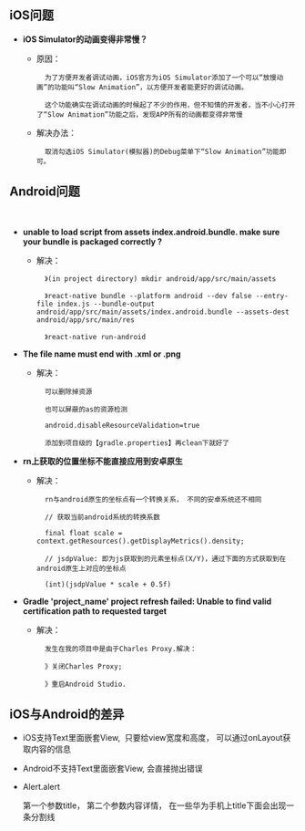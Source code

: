 ## iOS问题
- **iOS Simulator的动画变得非常慢？**

    - 原因：

            为了方便开发者调试动画，iOS官方为iOS Simulator添加了一个可以“放慢动画”的功能叫“Slow Animation”，以方便开发者能更好的调试动画。
            
            这个功能确实在调试动画的时候起了不少的作用，但不知情的开发者，当不小心打开了“Slow Animation”功能之后，发现APP所有的动画都变得非常慢

    - 解决办法：
    
            取消勾选iOS Simulator(模拟器)的Debug菜单下“Slow Animation”功能即可。


## Android问题
 
- **unable to load script from assets index.android.bundle. make sure your bundle is packaged correctly ?**

    - 解决：

            》(in project directory) mkdir android/app/src/main/assets

            》react-native bundle --platform android --dev false --entry-file index.js --bundle-output android/app/src/main/assets/index.android.bundle --assets-dest android/app/src/main/res

            》react-native run-android

- **The file name must end with .xml or .png**

    - 解决：

            可以删除掉资源

            也可以屏蔽的as的资源检测

            android.disableResourceValidation=true

            添加到项目级的【gradle.properties】再clean下就好了

- **rn上获取的位置坐标不能直接应用到安卓原生**

    - 解决：

            rn与android原生的坐标点有一个转换关系， 不同的安卓系统还不相同

            // 获取当前android系统的转换系数

            final float scale = context.getResources().getDisplayMetrics().density;

            // jsdpValue: 即为js获取到的元素坐标点(X/Y)，通过下面的方式获取到在android原生上对应的坐标点

            (int)(jsdpValue * scale + 0.5f)

- **Gradle 'project_name' project refresh failed: Unable to find valid certification path to requested target**

    - 解决：

            发生在我的项目中是由于Charles Proxy.解决：

            》关闭Charles Proxy;

            》重启Android Studio.


## iOS与Android的差异
- iOS支持Text里面嵌套View,  只要给view宽度和高度， 可以通过onLayout获取内容的信息
- Android不支持Text里面嵌套View, 会直接抛出错误
- Alert.alert
    

    第一个参数title， 第二个参数内容详情， 在一些华为手机上title下面会出现一条分割线
    